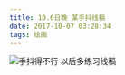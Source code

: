 ```yaml
---
title: 10.6日晚 某手抖线稿
date: 2017-10-07 03:28:34
tags: 绘画
---
```

![手抖得不行 以后多练习线稿](https://static.zain.red/10.7/1.jpg)
